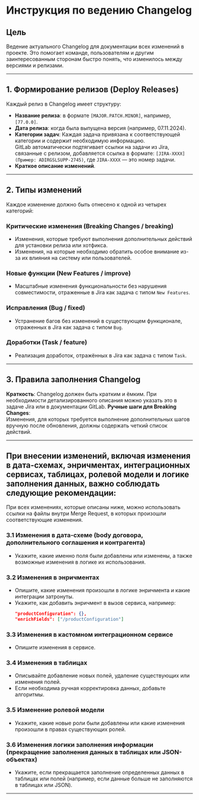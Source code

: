 # Инструкция по ведению Changelog

## Цель
Ведение актуального Changelog для документации всех изменений в проекте. Это помогает команде, пользователям и другим заинтересованным сторонам быстро понять, что изменилось между версиями и релизами.

---

## 1. Формирование релизов (Deploy Releases)

Каждый релиз в Changelog имеет структуру:
- **Название релиза**: в формате `[MAJOR.PATCH.MINOR]`, например, `[77.0.0]`.
- **Дата релиза**: когда была выпущена версия (например, 07.11.2024).
- **Категории задач**: Каждая задача привязана к соответствующей категории и содержит необходимую информацию.  
  GitLab автоматически подтягивает ссылки на задачи из Jira, связанные с релизом, добавляется ссылка в формате: `[JIRA-XXXX](Пример: ADIRGSLSUPP-2745)`, где `JIRA-XXXX` — это номер задачи.
- **Краткое описание изменений**.

---

## 2. Типы изменений

Каждое изменение должно быть отнесено к одной из четырех категорий:

### Критические изменения (Breaking Changes / breaking)
- Изменения, которые требуют выполнения дополнительных действий для установки релиза или хотфикса.
- Изменения, на которые необходимо обратить особое внимание из-за их влияния на систему или пользователей.

### Новые функции (New Features / improve)
- Масштабные изменения функциональности без нарушения совместимости, отраженные в Jira как задача с типом `New Features`.

### Исправления (Bug / fixed)
- Устранение багов без изменений в существующем функционале, отраженных в Jira как задача с типом `Bug`.

### Доработки (Task / feature)
- Реализация доработок, отражённых в Jira как задача с типом `Task`.

---

## 3. Правила заполнения Changelog

 **Краткость**: Changelog должен быть кратким и ёмким. При необходимости детализированного описания можно указать это в задаче Jira или в документации GitLab.
 **Ручные шаги для Breaking Changes**:  
   Изменения, для которых требуется выполнение дополнительных шагов вручную после обновления, должны содержать четкий список действий.

---

## При внесении изменений, включая изменения в дата-схемах, энричментах, интеграционных сервисах, таблицах, ролевой модели и логике заполнения данных, важно соблюдать следующие рекомендации: 

При всех изменениях, которые описаны ниже, можно использовать ссылки на файлы внутри Merge Request, в которых произошли соответствующие изменения.

### 3.1 Изменения в дата-схеме (body договора, дополнительного соглашения и контрагента)
- Укажите, какие именно поля были добавлены или изменены, а также возможные изменения в логике их использования.

### 3.2 Изменения в энричментах
- Опишите, какие изменения произошли в логике энричмента и какие интеграции затронуты.
- Укажите, как добавить энричмент в вызов сервиса, например:
  ```json
  "productConfiguration": {}, 
  "enrichFields": ["/productConfiguration"]
  ```

### 3.3 Изменения в кастомном интеграционном сервисе
- Опишите изменения в сервисе.

### 3.4 Изменения в таблицах
- Описывайте добавление новых полей, удаление существующих или изменения полей.
- Если необходима ручная корректировка данных, добавьте алгоритмы.

### 3.5 Изменение ролевой модели
- Укажите, какие новые роли были добавлены или какие изменения произошли в правах существующих ролей.

### 3.6 Изменения логики заполнения информации (прекращение заполнения данных в таблицах или JSON-объектах)
- Укажите, если прекращается заполнение определенных данных в таблицах или полей (например, если данные больше не заполняются в таблицах или JSON).

---